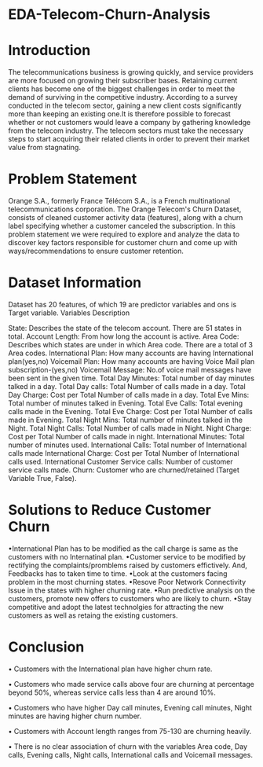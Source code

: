 # EDA-Telecom-Churn-Analysis

# Introduction
The telecommunications business is growing quickly, and service providers are more focused on growing their subscriber bases. Retaining current clients has become one of the biggest challenges in order to meet the demand of surviving in the competitive industry. According to a survey conducted in the telecom sector, gaining a new client costs significantly more than keeping an existing one.It is therefore possible to forecast whether or not customers would leave a company by gathering knowledge from the telecom industry. The telecom sectors must take the necessary steps to start acquiring their related clients in order to prevent their market value from stagnating.

# Problem Statement
Orange S.A., formerly France Télécom S.A., is a French multinational telecommunications corporation. The Orange Telecom's Churn Dataset, consists of cleaned customer activity data (features), along with a churn label specifying whether a customer canceled the subscription. In this problem statement we were required to explore and analyze the data to discover key factors responsible for customer churn and come up with ways/recommendations to ensure customer retention.

# Dataset Information

Dataset has 20 features, of which 19 are predictor variables and ons is Target variable.
Variables Description

State: Describes the state of the telecom account. There are 51 states in total.
Account Length: From how long the account is active.
Area Code: Describes which states are under in which Area code. There are a total of 3 Area codes.
lnternational Plan: How many accounts are having International plan(yes,no)
Voicemail Plan: How many accounts are having Voice Mail plan subscription-(yes,no)
Voicemail Message: No.of voice mail messages have been sent in the given time.
Total Day Minutes: Total number of day minutes talked in a day.
Total Day calls: Total Number of calls made in a day.
Total Day Charge: Cost per Total Number of calls made in a day.
Total Eve Mins: Total number of minutes talked in Evening.
Total Eve Calls: Total evening calls made in the Evening.
Total Eve Charge: Cost per Total Number of calls made in Evening.
Total Night Mins: Total number of minutes talked in the Night.
Total Night Calls: Total Number of calls made in Night.
Night Charge: Cost per Total Number of calls made in night.
International Minutes: Total number of minutes used.
International Calls: Total number of International calls made
International Charge: Cost per Total Number of International calls used. International
Customer Service calls: Number of customer service calls made.
Churn: Customer who are churned/retained (Target Variable True, False).



# Solutions to Reduce Customer Churn

•International Plan has to be modified as the call charge is same as the customers with no Internatinal plan.
•Customer service to be modified by rectifying the complaints/promblems raised by customers effictively. And, Feedbacks has to taken time to time.
•Look at the customers facing problem in the most churning states.
•Resove Poor Network Connectivity Issue in the states with higher churning rate.
•Run predictive analysis on the customers, promote new offers to customers who are likely to churn.
•Stay competitive and adopt the latest technolgies for attracting the new customers as well as retaing the existing customers.

# Conclusion

• Customers with the International plan have higher churn rate.

• Customers who made service calls above four are churning at percentage beyond 50%, whereas service calls less than 4 are around 10%.

• Customers who have higher Day call minutes, Evening call minutes, Night minutes are having higher churn number.

• Customers with Account length ranges from 75-130 are churning heavily.

• There is no clear association of churn with the variables Area code, Day calls, Evening calls, Night calls, International calls and Voicemail messages.
